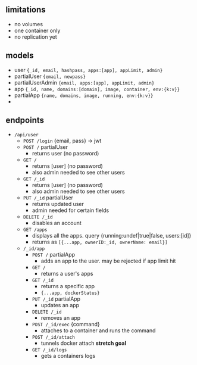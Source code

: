 ## limitations
- no volumes
- one container only
- no replication yet
## models
- user `{_id, email, hashpass, apps:[app], appLimit, admin}`
- partialUser `{email, newpass}`
- partialUserAdmin `{email, apps:[app], appLimit, admin}`
- app `{_id, name, domains:[domain], image, container, env:{k:v}}`
- partialApp `{name, domains, image, running, env:{k:v}}`
- 
## endpoints
- `/api/user`
  - `POST /login` {email, pass} -> jwt
  - `POST /` partialUser
	- returns user (no password)
  - `GET /`
	- returns [user] (no password)
	- also admin needed to see other users
  - `GET /_id`
    - returns [user] (no password)
	- also admin needed to see other users
  - `PUT /_id` partialUser
    - returns updated user
	- admin needed for certain fields
  - `DELETE /_id`
    - disables an account
  - `GET /apps`
    - displays all the apps. query {running:undef|true|false, users:[id]}
	- returns as `[{...app, ownerID:_id, ownerName: email}]`
  - `/_id/app`
	- `POST /` partialApp
	  - adds an app to the user. may be rejected if app limit hit
	- `GET /`
	  - returns a user's apps
	- `GET /_id`
	  - returns a specific app
	  - `{...app, dockerStatus}`
	- `PUT /_id` partialApp
	  - updates an app
	- `DELETE /_id`
	  - removes an app
	- `POST /_id/exec` {command}
	  - attaches to a container and runs the command
	- `POST /_id/attach`
	  - tunnels docker attach **stretch goal**
	- `GET /_id/logs`
	  - gets a containers logs
